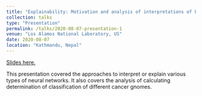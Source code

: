```yaml
---
title: "Explainability: Motivation and analysis of interpretations of blackbox ML models"
collection: talks
type: "Presentation"
permalink: /talks/2020-08-07-presentation-1
venue: "Los Alamos National Laboratory, US"
date: 2020-08-07
location: "Kathmandu, Nepal"
---
```


[Slides here.](https://docs.google.com/presentation/d/1IZ_T3LTVao4Qe1NmodNVy72LZEAkDgjx5oVyRUy7iN8/edit?usp=sharing)

This presentation covered the approaches to interpret or explain various types of neural networks. It also covers the analysis of calculating determination of classification of different cancer gnomes. 
